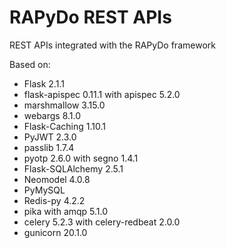 # RAPyDo REST APIs

REST APIs integrated with the RAPyDo framework

Based on:

- Flask 2.1.1
- flask-apispec 0.11.1 with apispec 5.2.0
- marshmallow 3.15.0
- webargs 8.1.0
- Flask-Caching 1.10.1
- PyJWT 2.3.0
- passlib 1.7.4
- pyotp 2.6.0 with segno 1.4.1
- Flask-SQLAlchemy 2.5.1
- Neomodel 4.0.8
- PyMySQL
- Redis-py 4.2.2
- pika with amqp 5.1.0
- celery 5.2.3 with celery-redbeat 2.0.0
- gunicorn 20.1.0
